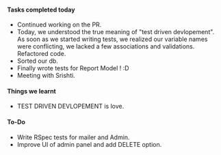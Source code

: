 #### **Tasks completed today**
  - Continued working on the PR.
  - Today, we understood the true meaning of "test driven devlopement". As soon as we started writing tests, we realized our variable
    names were conflicting, we lacked a few associations and validations. Refactored code.
  - Sorted our db.
  - Finally wrote tests for Report Model ! :D
  - Meeting with Srishti.

#### **Things we learnt**
  - TEST DRIVEN DEVLOPEMENT is love.

#### **To-Do**
  - Write RSpec tests for mailer and Admin.
  - Improve UI of admin panel and add DELETE option. 
